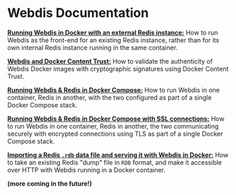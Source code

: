# Webdis Documentation

[**Running Webdis in Docker with an external Redis instance:**](webdis-docker-external-redis.md#running-webdis-in-docker-with-an-external-redis-instance) How to run Webdis as the front-end for an existing Redis instance, rather than for its own internal Redis instance running in the same container.

[**Webdis and Docker Content Trust:**](webdis-docker-content-trust.md#webdis-and-docker-content-trust) How to validate the authenticity of Webdis Docker images with cryptographic signatures using Docker Content Trust.

[**Running Webdis & Redis in Docker Compose:**](webdis-redis-docker-compose.md#running-webdis--redis-in-docker-compose) How to run Webdis in one container, Redis in another, with the two configured as part of a single Docker Compose stack.

[**Running Webdis & Redis in Docker Compose with SSL connections:**](webdis-redis-docker-compose-ssl.md#running-webdis--redis-in-docker-compose-with-ssl-connections) How to run Webdis in one container, Redis in another, the two communicating securely with encrypted connections using TLS as part of a single Docker Compose stack.

[**Importing a Redis `.rdb` data file and serving it with Webdis in Docker:**](webdis-docker-serve-rdb-file.md#serving-data-from-a-redis-rdb-snapshot-over-http-with-webdis-and-docker) How to take an existing Redis "dump" file in `RDB` format, and make it accessible over HTTP with Webdis running in a Docker container.

**(more coming in the future!)**
